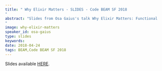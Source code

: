 ```yaml
---
title: " Why Elixir Matters - SLIDES - Code BEAM SF 2018
"
abstract: "Slides from Osa Gaius's talk Why Elixir Matters: Functional Programming and Web Performance in the 21st Century - Code BEAM SF 2018.
"
image: why-elixir-matters
speaker_id: osa-gaius
type: slides
keywords: 
date: 2018-04-24
tags: BEAM,Code BEAM SF 2018
---
```

Slides available <a href="/uploads/media/default/0001/01/95d5495f7337a02357bd00eb218736e32f3e811a.pdf" target="_blank">HERE</a>.
